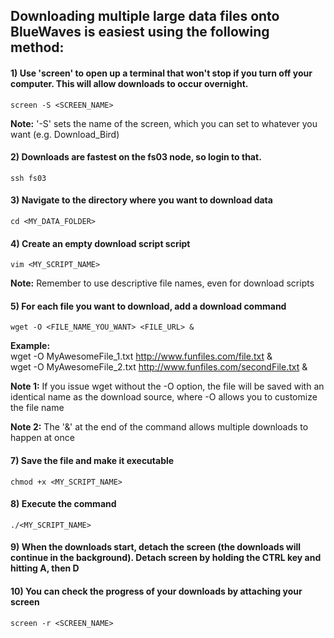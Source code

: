 ## Downloading multiple large data files onto BlueWaves is easiest using the following method:

#### 1) Use 'screen' to open up a terminal that won't stop if you turn off your computer. This will allow downloads to occur overnight.

```
screen -S <SCREEN_NAME>
```
**Note:** '-S' sets the name of the screen, which you can set to whatever you want (e.g. Download_Bird)

#### 2) Downloads are fastest on the fs03 node, so login to that.
```
ssh fs03
```
#### 3) Navigate to the directory where you want to download data

```
cd <MY_DATA_FOLDER>
```

#### 4) Create an empty download script script
```
vim <MY_SCRIPT_NAME>
```
**Note:** Remember to use descriptive file names, even for download scripts

#### 5) For each file you want to download, add a download command
```
wget -O <FILE_NAME_YOU_WANT> <FILE_URL> &
```
**Example:**   
wget -O MyAwesomeFile_1.txt http://www.funfiles.com/file.txt &  
wget -O MyAwesomeFile_2.txt http://www.funfiles.com/secondFile.txt &

**Note 1:** If you issue wget without the -O option, the file will be saved with an identical name as the download source, where -O allows you to customize the file name

**Note 2:** The '&' at the end of the command  allows multiple downloads to happen at once

#### 7) Save the file and make it executable
```
chmod +x <MY_SCRIPT_NAME>
```

#### 8) Execute the command

```
./<MY_SCRIPT_NAME>
```

#### 9) When the downloads start, detach the screen (the downloads will continue in the background). Detach screen by holding the CTRL key and hitting A, then D

#### 10) You can check the progress of your downloads by attaching your screen 

```
screen -r <SCREEN_NAME>
```
